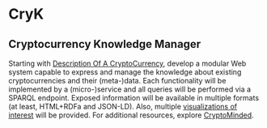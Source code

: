 # CryK
## Cryptocurrency Knowledge Manager

Starting with [Description Of A CryptoCurrency](https://doacc.github.io/), develop a modular Web system capable to express and manage the knowledge about existing cryptocurrencies and their (meta-)data. Each functionality will be implemented by a (micro-)service and all queries will be performed via a SPARQL endpoint. Exposed information will be available in multiple formats (at least, HTML+RDFa and JSON-LD). Also, multiple [visualizations of interest](https://profs.info.uaic.ro/~busaco/teach/courses/hci/hci-film.html#week11) will be provided. For additional resources, explore [CryptoMinded](https://cryptominded.com/).
